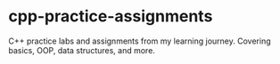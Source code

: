 # cpp-practice-assignments
C++ practice labs and assignments from my learning journey. Covering basics, OOP, data structures, and more.
